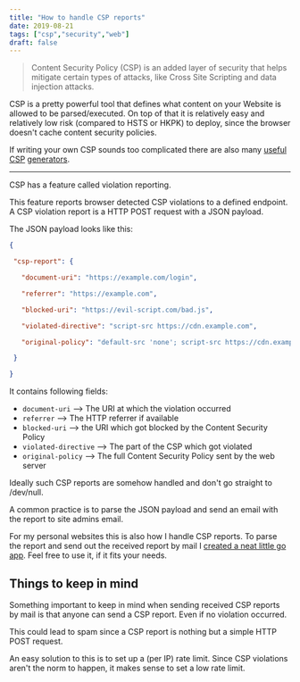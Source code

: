 ```yaml
---
title: "How to handle CSP reports"
date: 2019-08-21
tags: ["csp","security","web"]
draft: false
---
```

> Content Security Policy (CSP) is an added layer of security that helps mitigate certain types of attacks, like Cross Site Scripting  and data injection attacks. 

CSP is a pretty powerful tool that defines what content on your Website is allowed to be parsed/executed. 
On top of that it is relatively easy and relatively low risk (compared to HSTS or HKPK) to deploy, since the browser doesn't cache content security policies.

If writing your own CSP sounds too complicated there are also many [useful](https://report-uri.com/home/generate) [CSP](https://www.cspisawesome.com/) [generators](https://toolstud.io/network/csp.php).

---

CSP has a feature called violation reporting. 

This feature reports browser detected CSP violations to a defined endpoint.
A CSP violation report is a HTTP POST request with a JSON payload.


The JSON payload looks like this:

````json
{

 "csp-report": {

   "document-uri": "https://example.com/login",

   "referrer": "https://example.com",

   "blocked-uri": "https://evil-script.com/bad.js",

   "violated-directive": "script-src https://cdn.example.com",

   "original-policy": "default-src 'none'; script-src https://cdn.example.com; style-src 'self'; report-uri https://example.com/csp-reports"

 }

}
````

It contains following fields:

- `document-uri` --> The URI at which the violation occurred
- `referrer` --> The HTTP referrer if available
- `blocked-uri` --> the URI which got blocked by the Content Security Policy
- `violated-directive` --> The part of the CSP which got violated
- `original-policy` --> The full Content Security Policy sent by the web server



Ideally such CSP reports are somehow handled and don't go straight to /dev/null.

A common practice is to parse the JSON payload and send an email with the report to site admins email.

For my personal websites this is also how I handle CSP reports. To parse the report and send out the received report by mail I [created a neat little go app](https://git.bn4t.me/bn4t/csp-handler). Feel free to use it, if it fits your needs. 



## Things to keep in mind

Something important to keep in mind when sending received CSP reports by mail is that anyone can send a CSP report.
Even if no violation occurred. 

This could lead to spam since a CSP report is nothing but a simple HTTP POST request.

An easy solution to this is to set up a (per IP) rate limit. Since CSP violations aren't the norm to happen, it makes sense to set a low rate limit.

